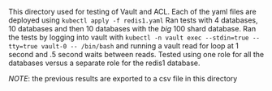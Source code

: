 This directory used for testing of Vault and ACL.  Each of the yaml files are deployed using `kubectl apply -f redis1.yaml`
Ran tests with 4 databases, 10 databases and then 10 databases with the *big* 100 shard database.   Ran the tests by logging
into vault with `kubectl -n vault exec --stdin=true --tty=true vault-0 -- /bin/bash`  and running a vault read for loop
at 1 second and .5 second waits between reads.  Tested using one role for all the databases versus a separate role for the redis1 database.

*NOTE*: the previous results are exported to a csv file in this directory
